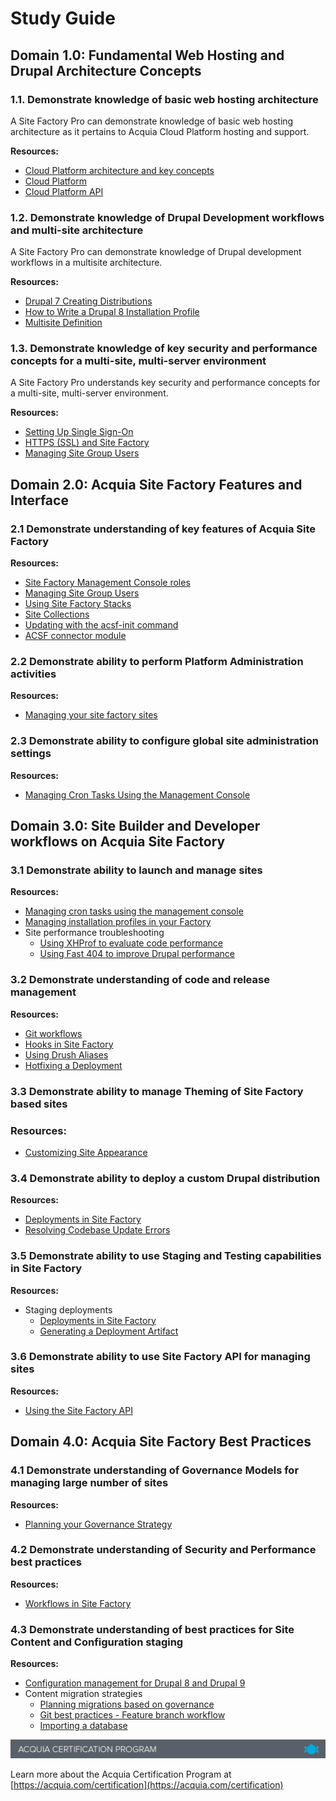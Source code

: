 # Study Guide

## **Domain 1.0: Fundamental Web Hosting and Drupal Architecture Concepts**

### 1.1. Demonstrate knowledge of basic web hosting architecture

A Site Factory Pro can demonstrate knowledge of basic web hosting architecture as it pertains to Acquia Cloud Platform hosting and support.

**Resources:** 

* [Cloud Platform architecture and key concepts](https://docs.acquia.com/acquia-cloud/arch)
* [Cloud Platform](https://docs.acquia.com/cloud-platform/)
* [Cloud Platform API](https://cloudapi-docs.acquia.com/)

### 1.2. Demonstrate knowledge of Drupal Development workflows and multi-site architecture

A Site Factory Pro can demonstrate knowledge of Drupal development workflows in a multisite architecture.

**Resources:**

* [Drupal 7 Creating Distributions](https://www.drupal.org/docs/7/creating-distributions)
* [How to Write a Drupal 8 Installation Profile](https://www.drupal.org/docs/8/creating-distributions/how-to-write-a-drupal-8-installation-profile)
* [Multisite Definition](https://docs.acquia.com/resource/definitions/multisite/)

### 1.3. Demonstrate knowledge of key security and performance concepts for a multi-site, multi-server environment

A Site Factory Pro understands key security and performance concepts for a multi-site, multi-server environment.

**Resources:**

* [Setting Up Single Sign-On](https://docs.acquia.com/site-factory/manage/sso/)
* [HTTPS \(SSL\) and Site Factory](https://docs.acquia.com/site-factory/manage/ssl/) 
* [Managing Site Group Users](https://docs.acquia.com/site-factory/manage/website/users/)

## **Domain 2.0: Acquia Site Factory Features and Interface**

### 2.1 Demonstrate understanding of key features of Acquia Site Factory

**Resources:**

* [Site Factory Management Console roles](https://docs.acquia.com/site-factory/manage/users/admin/)
* [Managing Site Group Users](https://docs.acquia.com/site-factory/manage/website/users/)
* [Using Site Factory Stacks](https://docs.acquia.com/site-factory/stacks/)
* [Site Collections](https://docs.acquia.com/site-factory/manage/website/site-coll/)
* [Updating with the acsf-init command](https://docs.acquia.com/site-factory/workflow/deployments/acsf-init/)
* [ACSF connector module](https://www.drupal.org/project/acsf)

### 2.2 Demonstrate ability to perform Platform Administration activities

**Resources:**

* [Managing your site factory sites](https://docs.acquia.com/site-factory/manage/)

### 2.3 Demonstrate ability to configure global site administration settings

**Resources:**

* [Managing Cron Tasks Using the Management Console](https://docs.acquia.com/site-factory/manage/preferences/tasks/factory/)

## **Domain 3.0: Site Builder and Developer workflows on Acquia Site Factory**

### 3.1 Demonstrate ability to launch and manage sites

**Resources:**

* [Managing cron tasks using the management console](%20https://docs.acquia.com/site-factory/manage/preferences/tasks/factory/)
* [Managing installation profiles in your Factory](https://docs.acquia.com/site-factory/manage/preferences/profiles/)
* Site performance troubleshooting
  * [Using XHProf to evaluate code performance](https://support.acquia.com/hc/en-us/articles/360004268173-Using-XHProf-to-evaluate-code-performance) 
  * [Using Fast 404 to improve Drupal performance](https://support.acquia.com/hc/en-us/articles/360005246714-Using-Fast-404-to-improve-Drupal-performance)

### 3.2 Demonstrate understanding of code and release management

**Resources:**

* [Git workflows](https://docs.acquia.com/site-factory/workflow/git/practices/#sts=Gitflow%20workflow%C2%B6)
* [Hooks in Site Factory](https://docs.acquia.com/site-factory/extend/hooks/)
* [Using Drush Aliases](https://docs.acquia.com/acquia-cloud/manage/ssh/drush/aliases/)
* [Hotfixing a Deployment](https://docs.acquia.com/site-factory/workflow/deployments/#sts=Hotfixing%20a%20deployment%C2%B6)

### 3.3 Demonstrate ability to manage Theming of Site Factory based sites

### **Resources:**

* [Customizing Site Appearance](https://docs.acquia.coxm/site-factory/theme)

### 3.4 Demonstrate ability to deploy a custom Drupal distribution

**Resources:**

* [Deployments in Site Factory](https://docs.acquia.com/site-factory/workflow/deployments/)
* [Resolving Codebase Update Errors](https://docs.acquia.com/site-factory/workflow/deployments/errors/​)

### 3.5 Demonstrate ability to use Staging and Testing capabilities in Site Factory

**Resources:**

* Staging deployments
  * [Deployments in Site Factory](https://docs.acquia.com/site-factory/workflow/deployments/)
  * [Generating a Deployment Artifact](https://docs.acquia.com/tutorials/deploy/generating-deployment-artifact/)

### 3.6 Demonstrate ability to use Site Factory API for managing sites

**Resources:**

* [Using the Site Factory API](https://docs.acquia.com/site-factory/extend/api)

## **Domain 4.0: Acquia Site Factory Best Practices**

### 4.1 Demonstrate understanding of Governance Models for managing large number of sites

**Resources:**

* [Planning your Governance Strategy](https://docs.acquia.com/resource/governance/)

### 4.2 Demonstrate understanding of Security and Performance best practices

**Resources:**

* [Workflows in Site Factory](https://docs.acquia.com/site-factory/workflow/)

### 4.3 Demonstrate understanding of best practices for Site Content and Configuration staging

**Resources:**

* [Configuration management for Drupal 8 and Drupal 9](https://docs.acquia.com/acquia-cloud/develop/config-d8/)
* Content migration strategies
  * [Planning migrations based on governance](https://docs.acquia.com/resource/governance/migrate/)
  * [Git best practices - Feature branch workflow](https://docs.acquia.com/site-factory/workflow/git/practices/#sts=Feature%20branch%20workflow%C2%B6)
  * [Importing a database](https://docs.acquia.com/dev-desktop/start/db/)

![](.gitbook/assets/certification_footer.png)

Learn more about the Acquia Certification Program at [https://acquia.com/certification](https://acquia.com/certification)

